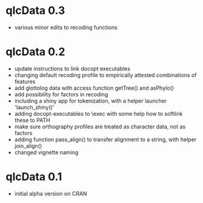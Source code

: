 # qlcData 0.3

* various minor edits to recoding functions

# qlcData 0.2

* update instructions to link docopt executables
* changing default recoding profile to empirically attested combinations of features
* add glottolog data with access function getTree() and asPhylo()
* add possibility for factors in recoding
* including a shiny app for tokenization, with a helper launcher 'launch_shiny()'
* adding docopt-executables to \exec with some help how to softlink these to PATH
* make sure orthography profiles are treated as character data, not as factors
* adding function pass_align() to transfer alignment to a string, with helper join_align()
* changed vignette naming

# qlcData 0.1

* initial alpha version on CRAN

